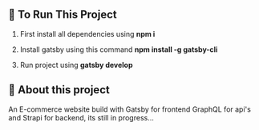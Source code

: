## 🚀 To Run This Project

1. First install all dependencies using  **npm i**


2. Install gatsby using this command **npm install -g gatsby-cli**

3. Run project using **gatsby develop**

## 🚀 About this project

An E-commerce website build with Gatsby for frontend GraphQL for api's and Strapi for backend, its still in progress...
